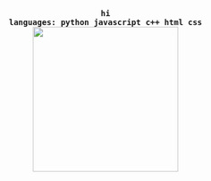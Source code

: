 <p align="center">
  <samp>
    <b>
        <br>hi
        <br><b>languages:</b> python javascript c++ html css
    </b>
  </samp>
  <br><img src="https://64.media.tumblr.com/9ec7537198ca06a6defd9659c5017a2f/b17ff0c6bb7fc1b6-4f/s1280x1920/8f4b116e79552bb93e8457a2272d5b71371bd2e7.gifv", width="260"/>
</p>
